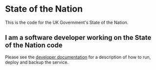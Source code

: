
# State of the Nation
This is the code for the UK Government's State of the Nation.

## I am a software developer working on the State of the Nation code
Please see the [developer documentation](./documentation/README.md) for a description of how to run, deploy and backup the service.

